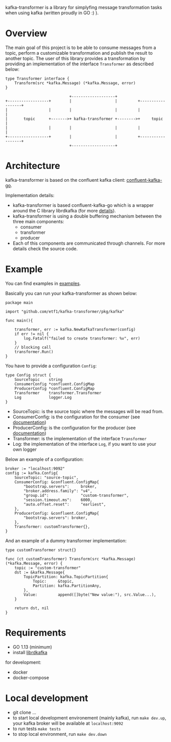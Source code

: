kafka-transformer is a library for simplyfing message transformation tasks when using kafka (written proudly in GO :) ).

# Overview

The main goal of this project is to be able to consume messages from a topic, perform a customizable transformation and publish the result to another topic. 
The user of this library provides a transformation by providing an implementation of the interface `Transformer` as described below:

```golang
type Transformer interface {
	Transform(src *kafka.Message) (*kafka.Message, error)
}
```


```
                            +-------------------+
+------------------+        |                   |         +------------------+
|                  |        |                   |         |                  |
|       topic      +------->+ kafka-transformer +-------->+     topic        |
|                  |        |                   |         |                  |
+------------------+        |                   |         +------------------+
                            +-------------------+

```

# Architecture

kafka-transformer is based on the confluent kafka client: [confluent-kafka-go](https://github.com/confluentinc/confluent-kafka-go).

Implementation details: 

- kafka-transformer is based confluent-kafka-go which is a wrapper around the C library librdkafka (for more [details](https://github.com/confluentinc/confluent-kafka-go)).
- kafka-transformer is using a double buffering mechanism between the three main components: 
    * consumer
    * transformer
    * producer
- Each of this components are communicated through channels. For more details check the source code.

# Example

You can find examples in [examples](examples/).

Basically you can run your kafka-transformer as shown below:

```golang
package main

import "github.com/etf1/kafka-transformer/pkg/kafka"

func main(){

    transformer, err := kafka.NewKafkaTransformer(config)
	if err != nil {
		log.Fatalf("failed to create transformer: %v", err)
	}
    // blocking call
    transformer.Run()
}
```

You have to provide a configuration `Config`: 

```golang
type Config struct {
	SourceTopic    string
	ConsumerConfig *confluent.ConfigMap
	ProducerConfig *confluent.ConfigMap
	Transformer    transformer.Transformer
	Log            logger.Log
}
```

- SourceTopic: is the source topic where the messages will be read from.
- ConsumerConfig: is the configuration for the consumer (see [documentation](https://github.com/edenhill/librdkafka/blob/master/CONFIGURATION.md))
- ProducerConfig: is the configuration for the producer (see [documentation](https://github.com/edenhill/librdkafka/blob/master/CONFIGURATION.md))
- Transformer: is the implementation of the interface `Transformer`
- Log: the implementation of the interface `Log`, if you want to use your own logger

Below an example of a configuration:

```golang
broker := "localhost:9092"
config := kafka.Config{
    SourceTopic: "source-topic",
    ConsumerConfig: &confluent.ConfigMap{
        "bootstrap.servers":     broker,
        "broker.address.family": "v4",
        "group.id":              "custom-transformer",
        "session.timeout.ms":    6000,
        "auto.offset.reset":     "earliest",
    },
    ProducerConfig: &confluent.ConfigMap{
        "bootstrap.servers": broker,
    },
    Transformer: customTransformer{},
}

```

And an example of a dummy transformer implementation:

```golang
type customTransformer struct{}

func (ct customTransformer) Transform(src *kafka.Message) (*kafka.Message, error) {
    topic := "custom-transformer"
	dst := &kafka.Message{
		TopicPartition: kafka.TopicPartition{
			Topic:     &topic,
			Partition: kafka.PartitionAny,
		},
		Value:         append([]byte("New value:"), src.Value...),
	}

	return dst, nil
}

```

# Requirements

* GO 1.13 (minimum)
* install [librdkafka](https://github.com/confluentinc/confluent-kafka-go#installing-librdkafka)

for development:

* docker
* docker-compose

# Local development

* git clone ...
* to start local development environement (mainly kafka), run `make dev.up`, your kafka broker will be available at `localhost:9092`
* to run tests `make tests`
* to stop local environment, run `make dev.down`



